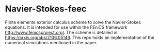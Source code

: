# Navier-Stokes-feec

Finite elements exterior calculus scheme to solve the Navier-Stokes equations. 
It is intended for use within the FEniCS framework <http://www.fenicsproject.org/>.
The scheme is detailed in <https://arxiv.org/abs/2106.05146>.
This repo holds an implementation of the numerical simulations mentioned in the paper. 
